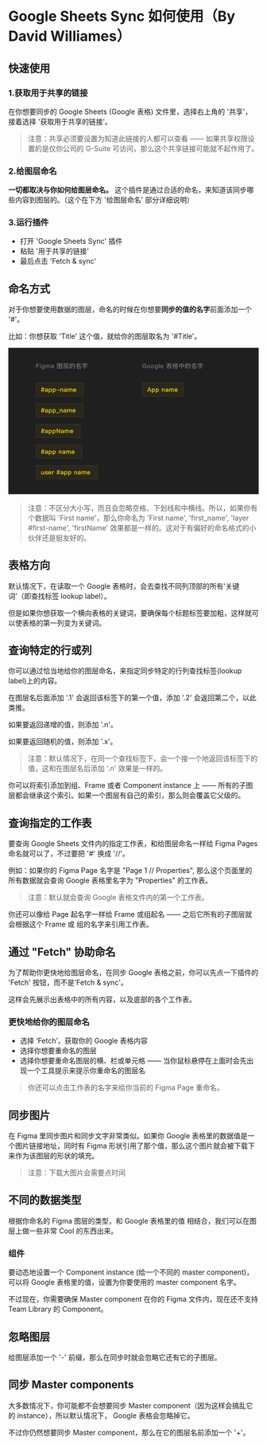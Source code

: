 
# Google Sheets Sync 如何使用（By David Williames）

## 快速使用

### 1.获取用于共享的链接

在你想要同步的 Google Sheets (Google 表格) 文件里，选择右上角的 '共享'，接着选择 '获取用于共享的链接'。

> 注意：共享必须要设置为知道此链接的人都可以查看 —— 如果共享权限设置的是仅你公司的 G-Suite 可访问，那么这个共享链接可能就不起作用了。

### 2.给图层命名

**一切都取决与你如何给图层命名。** 这个插件是通过合适的命名，来知道该同步哪些内容到图层的。（这个在下方 '给图层命名' 部分详细说明）

### 3.运行插件

- 打开 'Google Sheets Sync' 插件
- 粘贴 '用于共享的链接'
- 最后点击 'Fetch & sync'

## 命名方式

对于你想要使用数据的图层，命名的时候在你想要**同步的值的名字**前面添加一个 '#'。

比如：你想获取 'Title' 这个值，就给你的图层取名为 '#Title'。

![](images/tovi_data_naming.png)

> 注意：不区分大小写，而且会忽略空格、下划线和中横线。所以，如果你有个数据叫 'First name'，那么你命名为 'First name', 'first_name', 'layer #first-name', 'firstName' 效果都是一样的。这对于有偏好的命名格式的小伙伴还是挺友好的。

## 表格方向

默认情况下，在读取一个 Google 表格时，会去查找不同列顶部的所有‘关键词’（即查找标签 lookup label）。

但是如果你想获取一个横向表格的关键词，要确保每个标题标签要加粗，这样就可以使表格的第一列变为关键词。

## 查询特定的行或列

你可以通过恰当地给你的图层命名，来指定同步特定的行列查找标签(lookup label)上的内容。

在图层名后面添加 '.1' 会返回该标签下的第一个值，添加 '.2' 会返回第二个，以此类推。

如果要返回递增的值，则添加 '.n'。

如果要返回随机的值，则添加 '.x'。

> 注意：默认情况下，在同一个查找标签下，会一个接一个地返回该标签下的值，这和在图层名后添加 '.n' 效果是一样的。

你可以将索引添加到组、Frame 或者 Component instance 上 —— 所有的子图层都会继承这个索引。如果一个图层有自己的索引，那么则会覆盖它父级的。

## 查询指定的工作表

要查询 Google Sheets 文件内的指定工作表，和给图层命名一样给 Figma Pages 命名就可以了，不过要把 '#' 换成 '//'。

例如：如果你的 Figma Page 名字是 "Page 1 // Properties", 那么这个页面里的所有数据就会查询 Google 表格里名字为 "Properties" 的工作表。

> 注意：默认就会查询 Google 表格文件内的第一个工作表。

你还可以像给 Page 起名字一样给 Frame 或组起名 —— 之后它所有的子图层就会根据这个 Frame 或 组的名字来引用工作表。

## 通过 "Fetch" 协助命名

为了帮助你更快地给图层命名，在同步 Google 表格之前，你可以先点一下插件的 'Fetch' 按钮，而不是'Fetch & sync'。

这样会先展示出表格中的所有内容，以及底部的各个工作表。

### 更快地给你的图层命名

- 选择 ‘Fetch’，获取你的 Google 表格内容
- 选择你想要重命名的图层
- 选择你想要重命名图层的横、栏或单元格 —— 当你鼠标悬停在上面时会先出现一个工具提示来提示你重命名的图层名

> 你还可以点击工作表的名字来给你当前的 Figma Page 重命名。

## 同步图片

在 Figma 里同步图片和同步文字非常类似。如果你 Google 表格里的数据值是一个图片链接地址，同时有 Figma 形状引用了那个值，那么这个图片就会被下载下来作为该图层的形状的填充。

> 注意：下载大图片会需要点时间

## 不同的数据类型

根据你命名的 Figma 图层的类型，和 Google 表格里的值 相结合，我们可以在图层上做一些非常 Cool 的东西出来。

### 组件

要动态地设置一个 Component instance (给一个不同的 master component)，可以将 Google 表格里的值，设置为你要使用的 master component 名字。

不过现在，你需要确保 Master component 在你的 Figma 文件内，现在还不支持 Team Library 的 Component。

## 忽略图层

给图层添加一个 '-' 前缀，那么在同步时就会忽略它还有它的子图层。

## 同步 Master components

大多数情况下，你可能都不会想要同步 Master component（因为这样会搞乱它的 instance），所以默认情况下， Google 表格会忽略掉它。

不过你仍然想要同步 Master component，那么在它的图层名前添加一个 '+'。